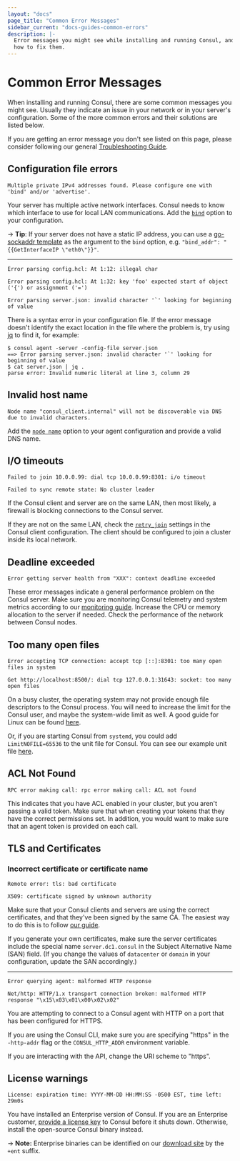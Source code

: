 ```yaml
---
layout: "docs"
page_title: "Common Error Messages"
sidebar_current: "docs-guides-common-errors"
description: |-
  Error messages you might see while installing and running Consul, and 
  how to fix them.
---
```


# Common Error Messages

When installing and running Consul, there are some common messages you might see. Usually they indicate an issue in your network or in your server's configuration. Some of the more common errors and their solutions are listed below.

If you are getting an error message you don't see listed on this page, please consider following our general [Troubleshooting Guide][troubleshooting].

## Configuration file errors

```
Multiple private IPv4 addresses found. Please configure one with 'bind' and/or 'advertise'.
```
Your server has multiple active network interfaces. Consul needs to know which interface to use for local LAN communications. Add the [`bind`][bind] option to your configuration. 

-> **Tip**: If your server does not have a static IP address, you can use a [go-sockaddr template][go-sockaddr] as the argument to the `bind` option, e.g. `"bind_addr": "{{GetInterfaceIP \"eth0\"}}"`.

---

```
Error parsing config.hcl: At 1:12: illegal char
```
```
Error parsing config.hcl: At 1:32: key 'foo' expected start of object ('{') or assignment ('=')
```
```
Error parsing server.json: invalid character '`' looking for beginning of value
```
There is a syntax error in your configuration file. If the error message doesn't identify the exact location in the file where the problem is, try using [jq] to find it, for example:

```
$ consul agent -server -config-file server.json
==> Error parsing server.json: invalid character '`' looking for beginning of value
$ cat server.json | jq .
parse error: Invalid numeric literal at line 3, column 29
```

## Invalid host name

```
Node name "consul_client.internal" will not be discoverable via DNS due to invalid characters.
```
Add the [`node name`][node_name] option to your agent configuration and provide a valid DNS name.

## I/O timeouts

```
Failed to join 10.0.0.99: dial tcp 10.0.0.99:8301: i/o timeout
```
```
Failed to sync remote state: No cluster leader
```
If the Consul client and server are on the same LAN, then most likely, a firewall is blocking connections to the Consul server.

If they are not on the same LAN, check the [`retry_join`][retry_join] settings in the Consul client configuration. The client should be configured to join a cluster inside its local network.

## Deadline exceeded

```
Error getting server health from "XXX": context deadline exceeded
```
These error messages indicate a general performance problem on the Consul server. Make sure you are monitoring Consul telemetry and system metrics according to our [monitoring guide][monitoring]. Increase the CPU or memory allocation to the server if needed. Check the performance of the network between Consul nodes.

## Too many open files

```
Error accepting TCP connection: accept tcp [::]:8301: too many open files in system
```
```
Get http://localhost:8500/: dial tcp 127.0.0.1:31643: socket: too many open files
```
On a busy cluster, the operating system may not provide enough file descriptors to the Consul process. You will need to increase the limit for the Consul user, and maybe the system-wide limit as well. A good guide for Linux can be found [here][files].

Or, if you are starting Consul from `systemd`, you could add `LimitNOFILE=65536` to the unit file for Consul. You can see our example unit file [here][systemd].

## ACL Not Found

```
RPC error making call: rpc error making call: ACL not found
```
This indicates that you have ACL enabled in your cluster, but you aren't passing a valid token. Make sure that when creating your tokens that they have the correct permissions set. In addition, you would want to make sure that an agent token is provided on each call.

## TLS and Certificates

### Incorrect certificate or certificate name

```
Remote error: tls: bad certificate
```
```
X509: certificate signed by unknown authority
```
Make sure that your Consul clients and servers are using the correct certificates, and that they've been signed by the same CA. The easiest way to do this is to follow [our guide][certificates].

If you generate your own certificates, make sure the server certificates include the special name `server.dc1.consul` in the Subject Alternative Name (SAN) field. (If you change the values of `datacenter` or `domain` in your configuration, update the SAN accordingly.) 

---

```
Error querying agent: malformed HTTP response
```
```
Net/http: HTTP/1.x transport connection broken: malformed HTTP response "\x15\x03\x01\x00\x02\x02"
```

You are attempting to connect to a Consul agent with HTTP on a port that has been configured for HTTPS.

If you are using the Consul CLI, make sure you are specifying "https" in the `-http-addr` flag or the `CONSUL_HTTP_ADDR` environment variable.

If you are interacting with the API, change the URI scheme to "https".

## License warnings

```
License: expiration time: YYYY-MM-DD HH:MM:SS -0500 EST, time left: 29m0s
```
You have installed an Enterprise version of Consul. If you are an Enterprise customer, [provide a license key][license] to Consul before it shuts down. Otherwise, install the open-source Consul binary instead.

-> **Note:** Enterprise binaries can be identified on our [download site][releases] by the `+ent` suffix.

  
[troubleshooting]: https://learn.hashicorp.com/consul/day-2-operations/advanced-operations/troubleshooting
[node_name]: https://www.consul.io/docs/agent/options.html#node_name
[retry_join]: https://www.consul.io/docs/agent/options.html#retry-join
[license]: https://www.consul.io/docs/commands/license.html
[releases]: https://releases.hashicorp.com/consul/
[files]: https://easyengine.io/tutorials/linux/increase-open-files-limit
[certificates]: https://learn.hashicorp.com/consul/advanced/day-1-operations/certificates
[systemd]: https://learn.hashicorp.com/consul/advanced/day-1-operations/deployment-guide#configure-systemd
[monitoring]: https://learn.hashicorp.com/consul/advanced/day-1-operations/monitoring
[bind]: https://www.consul.io/docs/agent/options.html#_bind
[jq]: https://stedolan.github.io/jq/
[go-sockaddr]: https://godoc.org/github.com/hashicorp/go-sockaddr/template

